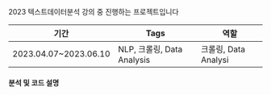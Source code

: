 2023 텍스트데이터분석 강의 중 진행하는 프로젝트입니다

|기간|Tags|역할|
|----|----|---|
|2023.04.07~2023.06.10|NLP, 크롤링, Data Analysis|크롤링, Data Analysi|

#### 분석 및 코드 설명
